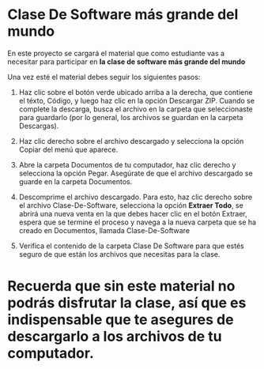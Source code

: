 # Clase De Software más grande del mundo
En este proyecto se cargará el material que como estudiante vas a necesitar para participar en **la clase de software más grande del mundo**

Una vez esté el material debes seguir los siguientes pasos:

1. Haz clic sobre el botón verde ubicado arriba a la derecha, que contiene el téxto, Código,
y luego haz clic en la opción Descargar 
ZIP. Cuando se complete la descarga, 
busca el archivo en la carpeta que 
seleccionaste para guardarlo (por lo 
general, los archivos se guardan en la 
carpeta Descargas).

2. Haz clic derecho sobre
el archivo descargado y 
selecciona la opción Copiar
del menú que aparece.

3. Abre la carpeta Documentos de 
tu computador, haz clic derecho 
y selecciona la opción Pegar. 
Asegúrate de que el archivo 
descargado se guarde en la 
carpeta Documentos. 

4. Descomprime el archivo descargado. Para esto, haz clic derecho 
sobre el archivo Clase-De-Software, selecciona la opción **Extraer
Todo**, se abrirá una nueva venta en la que debes hacer clic en el botón Extraer, espera que se termine el proceso y 
navega a la nueva carpeta que se ha creado en Documentos, 
llamada Clase-De-Software

5. Verifica el contenido de la 
carpeta Clase De Software
para que estés seguro de 
que están los archivos que 
necesitas para la clase.

# Recuerda que sin este material no podrás disfrutar la clase, así que es indispensable que te asegures de descargarlo a los archivos de tu computador.

